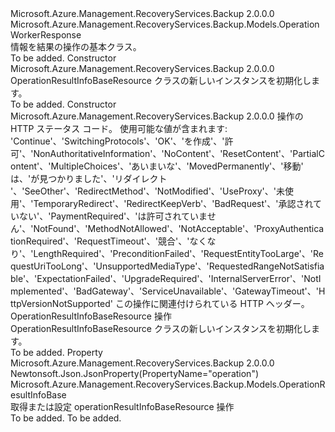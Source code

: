 <Type Name="OperationResultInfoBaseResource" FullName="Microsoft.Azure.Management.RecoveryServices.Backup.Models.OperationResultInfoBaseResource">
  <TypeSignature Language="C#" Value="public class OperationResultInfoBaseResource : Microsoft.Azure.Management.RecoveryServices.Backup.Models.OperationWorkerResponse" />
  <TypeSignature Language="ILAsm" Value=".class public auto ansi beforefieldinit OperationResultInfoBaseResource extends Microsoft.Azure.Management.RecoveryServices.Backup.Models.OperationWorkerResponse" />
  <TypeSignature Language="DocId" Value="T:Microsoft.Azure.Management.RecoveryServices.Backup.Models.OperationResultInfoBaseResource" />
  <TypeSignature Language="VB.NET" Value="Public Class OperationResultInfoBaseResource&#xA;Inherits OperationWorkerResponse" />
  <TypeSignature Language="F#" Value="type OperationResultInfoBaseResource = class&#xA;    inherit OperationWorkerResponse" />
  <AssemblyInfo>
    <AssemblyName>Microsoft.Azure.Management.RecoveryServices.Backup</AssemblyName>
    <AssemblyVersion>2.0.0.0</AssemblyVersion>
  </AssemblyInfo>
  <Base>
    <BaseTypeName>Microsoft.Azure.Management.RecoveryServices.Backup.Models.OperationWorkerResponse</BaseTypeName>
  </Base>
  <Interfaces />
  <Docs>
    <summary>
            情報を結果の操作の基本クラス。
            </summary>
    <remarks>To be added.</remarks>
  </Docs>
  <Members>
    <Member MemberName=".ctor">
      <MemberSignature Language="C#" Value="public OperationResultInfoBaseResource ();" />
      <MemberSignature Language="ILAsm" Value=".method public hidebysig specialname rtspecialname instance void .ctor() cil managed" />
      <MemberSignature Language="DocId" Value="M:Microsoft.Azure.Management.RecoveryServices.Backup.Models.OperationResultInfoBaseResource.#ctor" />
      <MemberSignature Language="VB.NET" Value="Public Sub New ()" />
      <MemberType>Constructor</MemberType>
      <AssemblyInfo>
        <AssemblyName>Microsoft.Azure.Management.RecoveryServices.Backup</AssemblyName>
        <AssemblyVersion>2.0.0.0</AssemblyVersion>
      </AssemblyInfo>
      <Parameters />
      <Docs>
        <summary>
            OperationResultInfoBaseResource クラスの新しいインスタンスを初期化します。
            </summary>
        <remarks>To be added.</remarks>
      </Docs>
    </Member>
    <Member MemberName=".ctor">
      <MemberSignature Language="C#" Value="public OperationResultInfoBaseResource (Nullable&lt;Microsoft.Azure.Management.RecoveryServices.Backup.Models.HttpStatusCode&gt; statusCode = null, System.Collections.Generic.IDictionary&lt;string,System.Collections.Generic.IList&lt;string&gt;&gt; headers = null, Microsoft.Azure.Management.RecoveryServices.Backup.Models.OperationResultInfoBase operation = null);" />
      <MemberSignature Language="ILAsm" Value=".method public hidebysig specialname rtspecialname instance void .ctor(valuetype System.Nullable`1&lt;valuetype Microsoft.Azure.Management.RecoveryServices.Backup.Models.HttpStatusCode&gt; statusCode, class System.Collections.Generic.IDictionary`2&lt;string, class System.Collections.Generic.IList`1&lt;string&gt;&gt; headers, class Microsoft.Azure.Management.RecoveryServices.Backup.Models.OperationResultInfoBase operation) cil managed" />
      <MemberSignature Language="DocId" Value="M:Microsoft.Azure.Management.RecoveryServices.Backup.Models.OperationResultInfoBaseResource.#ctor(System.Nullable{Microsoft.Azure.Management.RecoveryServices.Backup.Models.HttpStatusCode},System.Collections.Generic.IDictionary{System.String,System.Collections.Generic.IList{System.String}},Microsoft.Azure.Management.RecoveryServices.Backup.Models.OperationResultInfoBase)" />
      <MemberSignature Language="VB.NET" Value="Public Sub New (Optional statusCode As Nullable(Of HttpStatusCode) = null, Optional headers As IDictionary(Of String, IList(Of String)) = null, Optional operation As OperationResultInfoBase = null)" />
      <MemberSignature Language="F#" Value="new Microsoft.Azure.Management.RecoveryServices.Backup.Models.OperationResultInfoBaseResource : Nullable&lt;Microsoft.Azure.Management.RecoveryServices.Backup.Models.HttpStatusCode&gt; * System.Collections.Generic.IDictionary&lt;string, System.Collections.Generic.IList&lt;string&gt;&gt; * Microsoft.Azure.Management.RecoveryServices.Backup.Models.OperationResultInfoBase -&gt; Microsoft.Azure.Management.RecoveryServices.Backup.Models.OperationResultInfoBaseResource" Usage="new Microsoft.Azure.Management.RecoveryServices.Backup.Models.OperationResultInfoBaseResource (statusCode, headers, operation)" />
      <MemberType>Constructor</MemberType>
      <AssemblyInfo>
        <AssemblyName>Microsoft.Azure.Management.RecoveryServices.Backup</AssemblyName>
        <AssemblyVersion>2.0.0.0</AssemblyVersion>
      </AssemblyInfo>
      <Parameters>
        <Parameter Name="statusCode" Type="System.Nullable&lt;Microsoft.Azure.Management.RecoveryServices.Backup.Models.HttpStatusCode&gt;" />
        <Parameter Name="headers" Type="System.Collections.Generic.IDictionary&lt;System.String,System.Collections.Generic.IList&lt;System.String&gt;&gt;" />
        <Parameter Name="operation" Type="Microsoft.Azure.Management.RecoveryServices.Backup.Models.OperationResultInfoBase" />
      </Parameters>
      <Docs>
        <param name="statusCode">操作の HTTP ステータス コード。
            使用可能な値が含まれます: 'Continue'、'SwitchingProtocols'、'OK'、'を作成'、'許可'、'NonAuthoritativeInformation'、'NoContent'、'ResetContent'、'PartialContent'、'MultipleChoices'、'あいまいな'、'MovedPermanently'、'移動' は、'が見つかりました'、'リダイレクト '、'SeeOther'、'RedirectMethod'、'NotModified'、'UseProxy'、'未使用'、'TemporaryRedirect'、'RedirectKeepVerb'、'BadRequest'、'承認されていない'、'PaymentRequired'、'は許可されていません'、'NotFound'、'MethodNotAllowed'、'NotAcceptable'、'ProxyAuthenticationRequired'、'RequestTimeout'、'競合'、'なくなり'、'LengthRequired'、'PreconditionFailed'、'RequestEntityTooLarge'、'RequestUriTooLong'、'UnsupportedMediaType'、'RequestedRangeNotSatisfiable'、'ExpectationFailed'、'UpgradeRequired'、'InternalServerError'、'NotImplemented'、'BadGateway'、'ServiceUnavailable'、'GatewayTimeout'、'HttpVersionNotSupported'</param>
        <param name="headers">この操作に関連付けられている HTTP ヘッダー。</param>
        <param name="operation">OperationResultInfoBaseResource 操作</param>
        <summary>
            OperationResultInfoBaseResource クラスの新しいインスタンスを初期化します。
            </summary>
        <remarks>To be added.</remarks>
      </Docs>
    </Member>
    <Member MemberName="Operation">
      <MemberSignature Language="C#" Value="public Microsoft.Azure.Management.RecoveryServices.Backup.Models.OperationResultInfoBase Operation { get; set; }" />
      <MemberSignature Language="ILAsm" Value=".property instance class Microsoft.Azure.Management.RecoveryServices.Backup.Models.OperationResultInfoBase Operation" />
      <MemberSignature Language="DocId" Value="P:Microsoft.Azure.Management.RecoveryServices.Backup.Models.OperationResultInfoBaseResource.Operation" />
      <MemberSignature Language="VB.NET" Value="Public Property Operation As OperationResultInfoBase" />
      <MemberSignature Language="F#" Value="member this.Operation : Microsoft.Azure.Management.RecoveryServices.Backup.Models.OperationResultInfoBase with get, set" Usage="Microsoft.Azure.Management.RecoveryServices.Backup.Models.OperationResultInfoBaseResource.Operation" />
      <MemberType>Property</MemberType>
      <AssemblyInfo>
        <AssemblyName>Microsoft.Azure.Management.RecoveryServices.Backup</AssemblyName>
        <AssemblyVersion>2.0.0.0</AssemblyVersion>
      </AssemblyInfo>
      <Attributes>
        <Attribute>
          <AttributeName>Newtonsoft.Json.JsonProperty(PropertyName="operation")</AttributeName>
        </Attribute>
      </Attributes>
      <ReturnValue>
        <ReturnType>Microsoft.Azure.Management.RecoveryServices.Backup.Models.OperationResultInfoBase</ReturnType>
      </ReturnValue>
      <Docs>
        <summary>
            取得または設定 operationResultInfoBaseResource 操作
            </summary>
        <value>To be added.</value>
        <remarks>To be added.</remarks>
      </Docs>
    </Member>
  </Members>
</Type>